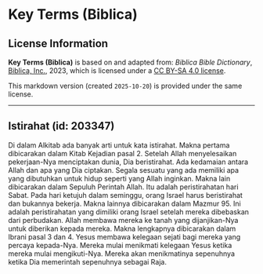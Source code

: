 # Key Terms (Biblica)

## License Information

**Key Terms (Biblica)** is based on and adapted from: _Biblica Bible Dictionary_, [Biblica, Inc.](https://www.biblica.com/), 2023, which is licensed under a [CC BY-SA 4.0 license](https://creativecommons.org/licenses/by-sa/4.0/legalcode.en).

This markdown version (created `2025-10-20`) is provided under the same license.



--------------------------------

## Istirahat (id: 203347)

Di dalam Alkitab ada banyak arti untuk kata istirahat. Makna pertama dibicarakan dalam Kitab Kejadian pasal 2\. Setelah Allah menyelesaikan pekerjaan\-Nya menciptakan dunia, Dia beristirahat. Ada kedamaian antara Allah dan apa yang Dia ciptakan. Segala sesuatu yang ada memiliki apa yang dibutuhkan untuk hidup seperti yang Allah inginkan. Makna lain dibicarakan dalam Sepuluh Perintah Allah. Itu adalah peristirahatan hari Sabat. Pada hari ketujuh dalam seminggu, orang Israel harus beristirahat dan bukannya bekerja. Makna lainnya dibicarakan dalam Mazmur 95\. Ini adalah peristirahatan yang dimiliki orang Israel setelah mereka dibebaskan dari perbudakan. Allah membawa mereka ke tanah yang dijanjikan\-Nya untuk diberikan kepada mereka. Makna lengkapnya dibicarakan dalam Ibrani pasal 3 dan 4\. Yesus membawa kelegaan sejati bagi mereka yang percaya kepada\-Nya. Mereka mulai menikmati kelegaan Yesus ketika mereka mulai mengikuti\-Nya. Mereka akan menikmatinya sepenuhnya ketika Dia memerintah sepenuhnya sebagai Raja.


